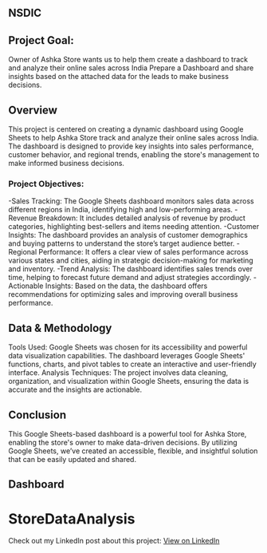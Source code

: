 ## **NSDIC**
## **Project Goal:**
Owner of Ashka Store wants us to help them create a dashboard to track and analyze their online sales across India
Prepare a Dashboard and share insights based on the attached data for the leads to make business decisions.
## **Overview**
This project is centered on creating a dynamic dashboard using Google Sheets to help Ashka Store track and analyze their online sales across India. The dashboard is designed to provide key insights into sales performance, customer behavior, and regional trends, enabling the store's management to make informed business decisions.
### Project Objectives:
-Sales Tracking: The Google Sheets dashboard monitors sales data across different regions in India, identifying high and low-performing areas.
-Revenue Breakdown: It includes detailed analysis of revenue by product categories, highlighting best-sellers and items needing attention.
-Customer Insights: The dashboard provides an analysis of customer demographics and buying patterns to understand the store’s target audience better.
-Regional Performance: It offers a clear view of sales performance across various states and cities, aiding in strategic decision-making for marketing and inventory.
-Trend Analysis: The dashboard identifies sales trends over time, helping to forecast future demand and adjust strategies accordingly.
-Actionable Insights: Based on the data, the dashboard offers recommendations for optimizing sales and improving overall business performance.
## **Data & Methodology**
Tools Used: Google Sheets was chosen for its accessibility and powerful data visualization capabilities. The dashboard leverages Google Sheets' functions, charts, and pivot tables to create an interactive and user-friendly interface.
Analysis Techniques: The project involves data cleaning, organization, and visualization within Google Sheets, ensuring the data is accurate and the insights are actionable.
## **Conclusion**
This Google Sheets-based dashboard is a powerful tool for Ashka Store, enabling the store's owner to make data-driven decisions. By utilizing Google Sheets, we’ve created an accessible, flexible, and insightful solution that can be easily updated and shared.
## Dashboard
# StoreDataAnalysis

Check out my LinkedIn post about this project: [View on LinkedIn](https://www.linkedin.com/in/dharani1014/recent-activity/all/)
